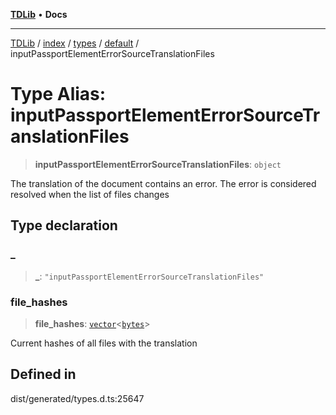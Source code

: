 [**TDLib**](../../../../../../README.md) • **Docs**

***

[TDLib](../../../../../../modules.md) / [index](../../../../../README.md) / [types](../../../README.md) / [default](../README.md) / inputPassportElementErrorSourceTranslationFiles

# Type Alias: inputPassportElementErrorSourceTranslationFiles

> **inputPassportElementErrorSourceTranslationFiles**: `object`

The translation of the document contains an error. The error is considered resolved when the list of files changes

## Type declaration

### \_

> **\_**: `"inputPassportElementErrorSourceTranslationFiles"`

### file\_hashes

> **file\_hashes**: [`vector`](vector.md)\<[`bytes`](bytes-1.md)\>

Current hashes of all files with the translation

## Defined in

dist/generated/types.d.ts:25647
